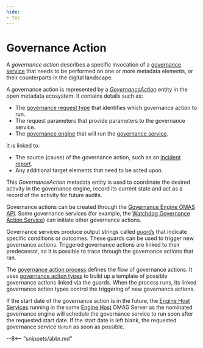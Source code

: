 ```yaml
---
hide:
- toc
---
```


<!-- SPDX-License-Identifier: CC-BY-4.0 -->
<!-- Copyright Contributors to the ODPi Egeria project. -->


# Governance Action

A *governance action* describes a specific invocation of a [governance service](/concepts/governance-service) that needs to be performed on one or more metadata elements, or their counterparts in the digital landscape.

A governance action is represented by a [*GovernanceAction*](/types/4/0463-Governance-Actions) entity in the open metadata ecosystem.  It contains details such as:

* The [governance request type](/concepts/governance-request-type) that identifies which governance action to run.
* The request parameters that provide parameters to the governance service.
* The [governance engine](/concepts/governance-engine) that will run the [governance service](/concepts/governance-service).

It is linked to:

* The source (cause) of the governance action, such as an [incident report](/concepts/incident-report).
* Any additional target elements that need to be acted upon.

This *GovernanceAction* metadata entity is used to coordinate the desired activity in the governance engine, record its current state and act as a record of the activity for future audits.

Governance actions can be created through the [Governance Engine OMAS API](/services/omas/governance-engine/overview). Some governance services (for example, the  [Watchdog Governance Action Service](/guides/developer/governance-action-services/watchdog-governance-service)) can initiate other governance actions.  

Governance services produce output strings called [*guards*](/concepts/guard) that indicate specific conditions or outcomes.  These guards can be used to trigger new governance actions. Triggered governance actions are linked to their predecessor, so it is possible to trace through the governance actions that ran.

The [governance action process](/concepts/governance-action-process) defines the flow of governance actions.  It uses [governance action types](/concepts/governance-action-type) to build up a template of possible governance actions linked via the guards.  When the process runs, its linked governance action types control the triggering of new governance actions.

If the start date of the governance action is in the future, the [Engine Host Services](/services/engine-host-services) running in the same [Engine Host](/concepts/engine-host) OMAG Server as the nominated governance engine will schedule the governance service to run soon after the requested start date.  If the start date is left blank, the requested governance service is run as soon as possible.


--8<-- "snippets/abbr.md"
